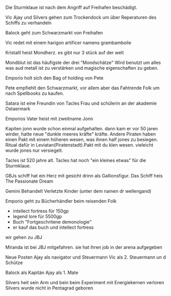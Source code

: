 Die Sturmklaue ist nach dem Angriff auf Freihafen beschädigt.

Vic Ajay und Silvers gehen zum Trockendock um über Reperaturen des Schiffs zu verhandeln

Balock geht zum Schwarzmarkt von Freihafen

Vic redet mit einem harigon artificer namens grambambolie

Kristalll heist Mondherz. es gibt nur 3 stück auf der welt

Mondblut ist das häufigste der drei "Mondschätze"
Wird benutzt um alles was aud metall ist zu verstärken und magische eigenschaften zu geben.	

Emporio holt sich den Bag of holding von Pete

Pete empfiehlt den Schwarzmarkt, vor allem aber das Fahtrende Folk um nach Spellbooks zu kaufen.

Satara ist eine Freundin von Tacles Frau und schülerin an der akademie Ostaermark

Emporios Vater heist mit zweitname Jonn

Kapiten jonn wurde schon einmal aufgehalten. dann kam er vor 50 jaren wirder, hatte neue "dunkle meeres kräfte" kräfte. 
Andere Piraten haben einen Pakt mit einem höheren wesen, was ihnen half jones zu besiegen. Ritual dafür in Leviatan(Piratenstadt).Pakt mit du klen wesen. vieleicht wurde jones nur versiegelt.

Tacles ist 520 jahre alt.
Tacles hat noch "ein kleines etwas" für die Sturmklaue.

GBJs schiff hat ein Herz mit gesicht drinn als Gallionsfigur. Das Schiff heis The Passionate Dream

Gemini Behandelt Verletzte Kinder (unter dem namen dr wellengand)

Emporio geht zu Bücherhändler beim reisenden Folk
- intellect fortress für 150gp
- legend lore für 5500gp
- Buch "Fortgeschritene demonologie"
- er kauf das buch und intellect fortress

wir gehen zu JBJ

Miranda ist bei JBJ mitgefahren. sie hat ihren job in der arena aufgegeben

Neue Posten
Ajay als navigator und Steuermann
Vic als 2. Steuermann un d Schütze

Balock als Kapitän
Ajay als 1. Mate


Silvers heit sein Arm und bein beim Experiment mit Energiekernen verloren
Silvers wurde nicht in Pentagrad geboren


